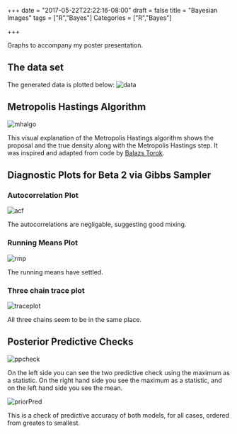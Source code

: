 +++
date = "2017-05-22T22:22:16-08:00"
draft = false
title = "Bayesian Images"
tags = ["R","Bayes"]
Categories = ["R","Bayes"]


+++

Graphs to accompany my poster presentation.

## The data set

The generated data is plotted below: 
![data](/images/explorePlot.png)

## Metropolis Hastings Algorithm
![mhalgo](/images/metropolis_hastings2.gif)

This visual explanation of the Metropolis Hastings algorithm shows the proposal and the true density along with the Metropolis Hastings step. It was inspired and adapted from code by [Balazs Torok](https://www.researchgate.net/profile/Balazs_Toeroek6).

## Diagnostic Plots for Beta 2 via Gibbs Sampler

### Autocorrelation Plot
![acf](/images/acfb2.png)

The autocorrelations are negligable, suggesting good mixing. 

### Running Means Plot
![rmp](/images/b2runningmeans.png)

The running means have settled. 

### Three chain trace plot
![traceplot](/images/traceb2.png)

All three chains seem to be in the same place. 

## Posterior Predictive Checks

![ppcheck](/images/ppCheck.png)

On the left side you can see the two predictive check using the maximum as a statistic. On the right hand side you see the maximum as a statistic, and on the left hand side you see the mean. 

![priorPred](/images/priorPredCheck.png)

This is a check of predictive accuracy of both models, for all cases, ordered from greates to smallest. 
